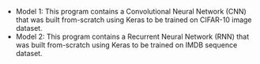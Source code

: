 - Model 1: This program contains a Convolutional Neural Network (CNN) that was built from-scratch using Keras to be trained on CIFAR-10 image dataset.
- Model 2: This program contains a Recurrent Neural Network (RNN) that was built from-scratch using Keras to be trained on IMDB sequence dataset.
